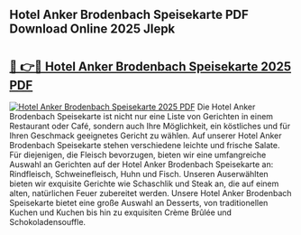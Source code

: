 ## Hotel Anker Brodenbach Speisekarte PDF Download Online 2025 JIepk

# <h2><a href="http://gc703u.nevu.top/?p=Hotel+Anker+Brodenbach+Speisekarte">🔗 👉🔴 Hotel Anker Brodenbach Speisekarte 2025 PDF</a></h2>

[![Hotel Anker Brodenbach Speisekarte 2025 PDF](https://i.imgur.com/dBaPXMq.png)](http://gc703u.nevu.top/?p=Hotel+Anker+Brodenbach+Speisekarte)
Die Hotel Anker Brodenbach Speisekarte ist nicht nur eine Liste von Gerichten in einem Restaurant oder Café, sondern auch Ihre Möglichkeit, ein köstliches und für Ihren Geschmack geeignetes Gericht zu wählen. Auf unserer Hotel Anker Brodenbach Speisekarte stehen verschiedene leichte und frische Salate. Für diejenigen, die Fleisch bevorzugen, bieten wir eine umfangreiche Auswahl an Gerichten auf der Hotel Anker Brodenbach Speisekarte an: Rindfleisch, Schweinefleisch, Huhn und Fisch. Unseren Auserwählten bieten wir exquisite Gerichte wie Schaschlik und Steak an, die auf einem alten, natürlichen Feuer zubereitet werden. Unsere Hotel Anker Brodenbach Speisekarte bietet eine große Auswahl an Desserts, von traditionellen Kuchen und Kuchen bis hin zu exquisiten Crème Brûlée und Schokoladensouffle.
